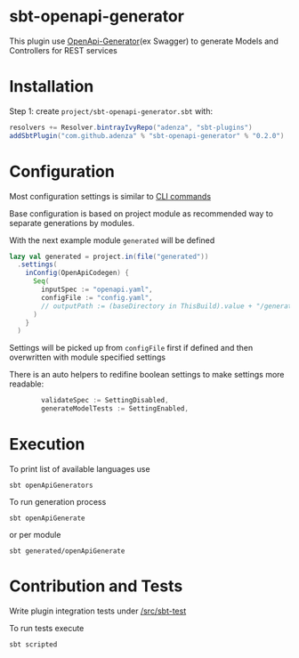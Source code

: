 # sbt-openapi-generator

This plugin use [OpenApi-Generator](https://github.com/OpenAPITools/openapi-generator)(ex Swagger)
to generate Models and Controllers for REST services

# Installation

Step 1: create `project/sbt-openapi-generator.sbt` with:

```sbt
resolvers += Resolver.bintrayIvyRepo("adenza", "sbt-plugins")
addSbtPlugin("com.github.adenza" % "sbt-openapi-generator" % "0.2.0")
```

# Configuration

Most configuration settings is similar to [CLI commands](https://github.com/OpenAPITools/openapi-generator#3---usage) 

Base configuration is based on project module as recommended way to separate generations by modules.

With the next example module `generated` will be defined 

```sbt
lazy val generated = project.in(file("generated"))
  .settings(
    inConfig(OpenApiCodegen) {
      Seq(
        inputSpec := "openapi.yaml",
        configFile := "config.yaml",
        // outputPath := (baseDirectory in ThisBuild).value + "/generated"
      )
    }
  )
```

Settings will be picked up from `configFile` first if defined and then overwritten with module specified settings

There is an auto helpers to redifine boolean settings to make settings more readable:
```sbt
        validateSpec := SettingDisabled,
        generateModelTests := SettingEnabled,
```

# Execution 

To print list of available languages use 
```shell script
sbt openApiGenerators
```

To run generation process
```shell script
sbt openApiGenerate
```
or per module
```shell script
sbt generated/openApiGenerate
```
# Contribution and Tests

Write plugin integration tests under [/src/sbt-test](src/sbt-test)

To run tests execute
```shell script
sbt scripted
```